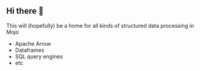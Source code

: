 ## Hi there 👋

This will (hopefully) be a home for all kinds of structured data processing in Mojo
- Apache Arrow
- Dataframes
- SQL query engines
- etc
